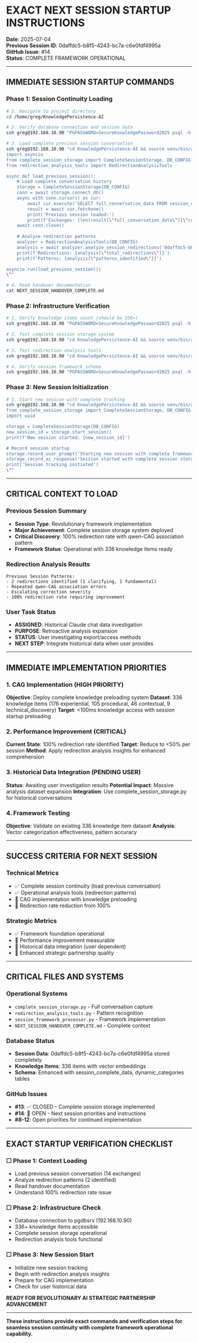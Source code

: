 # EXACT NEXT SESSION STARTUP INSTRUCTIONS

**Date**: 2025-07-04  
**Previous Session ID**: 0daffdc5-b8f5-4243-bc7a-c6e0fdf4995a  
**GitHub Issue**: #14  
**Status**: COMPLETE FRAMEWORK OPERATIONAL

---

## IMMEDIATE SESSION STARTUP COMMANDS

### **Phase 1: Session Continuity Loading**

```bash
# 1. Navigate to project directory
cd /home/greg/KnowledgePersistence-AI

# 2. Verify database connection and session data
ssh greg@192.168.10.90 "PGPASSWORD=SecureKnowledgePassword2025 psql -h localhost -U postgres -d knowledge_persistence -c \"SELECT session_id, created_at FROM session_complete_data WHERE session_id = '0daffdc5-b8f5-4243-bc7a-c6e0fdf4995a';\""

# 3. Load complete previous session conversation
ssh greg@192.168.10.90 "cd KnowledgePersistence-AI && source venv/bin/activate && python3 -c \"
import asyncio
from complete_session_storage import CompleteSessionStorage, DB_CONFIG
from redirection_analysis_tools import RedirectionAnalysisTools

async def load_previous_session():
    # Load complete conversation history
    storage = CompleteSessionStorage(DB_CONFIG)
    conn = await storage.connect_db()
    async with conn.cursor() as cur:
        await cur.execute('SELECT full_conversation_data FROM session_complete_data WHERE session_id = %s', ('0daffdc5-b8f5-4243-bc7a-c6e0fdf4995a',))
        result = await cur.fetchone()
        print('Previous session loaded:')
        print(f'Exchanges: {len(result[\"full_conversation_data\"][\"complete_chat_history\"])}')
    await conn.close()
    
    # Analyze redirection patterns
    analyzer = RedirectionAnalysisTools(DB_CONFIG)
    analysis = await analyzer.analyze_session_redirections('0daffdc5-b8f5-4243-bc7a-c6e0fdf4995a')
    print(f'Redirections: {analysis[\"total_redirections\"]}')
    print(f'Patterns: {analysis[\"patterns_identified\"]}')

asyncio.run(load_previous_session())
\""

# 4. Read handover documentation
cat NEXT_SESSION_HANDOVER_COMPLETE.md
```

### **Phase 2: Infrastructure Verification**

```bash
# 1. Verify knowledge items count (should be 336+)
ssh greg@192.168.10.90 "PGPASSWORD=SecureKnowledgePassword2025 psql -h localhost -U postgres -d knowledge_persistence -c 'SELECT COUNT(*) as total_items, knowledge_type FROM knowledge_items GROUP BY knowledge_type;'"

# 2. Test complete session storage system
ssh greg@192.168.10.90 "cd KnowledgePersistence-AI && source venv/bin/activate && python3 complete_session_storage.py"

# 3. Test redirection analysis tools
ssh greg@192.168.10.90 "cd KnowledgePersistence-AI && source venv/bin/activate && python3 redirection_analysis_tools.py"

# 4. Verify session framework schema
ssh greg@192.168.10.90 "PGPASSWORD=SecureKnowledgePassword2025 psql -h localhost -U postgres -d knowledge_persistence -c '\\d session_complete_data'"
```

### **Phase 3: New Session Initialization**

```bash
# 1. Start new session with complete tracking
ssh greg@192.168.10.90 "cd KnowledgePersistence-AI && source venv/bin/activate && python3 -c \"
from complete_session_storage import CompleteSessionStorage, DB_CONFIG
import uuid

storage = CompleteSessionStorage(DB_CONFIG)
new_session_id = storage.start_session()
print(f'New session started: {new_session_id}')

# Record session startup
storage.record_user_prompt('Starting new session with complete framework operational')
storage.record_ai_response('Session started with complete session storage and redirection analysis capability')
print('Session tracking initiated')
\""
```

---

## CRITICAL CONTEXT TO LOAD

### **Previous Session Summary**
- **Session Type**: Revolutionary framework implementation
- **Major Achievement**: Complete session storage system deployed
- **Critical Discovery**: 100% redirection rate with qwen-CAG association pattern
- **Framework Status**: Operational with 336 knowledge items ready

### **Redirection Analysis Results**
```
Previous Session Patterns:
- 2 redirections identified (1 clarifying, 1 fundamental)
- Repeated qwen-CAG association errors
- Escalating correction severity
- 100% redirection rate requiring improvement
```

### **User Task Status**
- **ASSIGNED**: Historical Claude chat data investigation
- **PURPOSE**: Retroactive analysis expansion
- **STATUS**: User investigating export/access methods
- **NEXT STEP**: Integrate historical data when user provides

---

## IMMEDIATE IMPLEMENTATION PRIORITIES

### **1. CAG Implementation (HIGH PRIORITY)**
**Objective**: Deploy complete knowledge preloading system
**Dataset**: 336 knowledge items (176 experiential, 105 procedural, 46 contextual, 9 technical_discovery)
**Target**: <100ms knowledge access with session startup preloading

### **2. Performance Improvement (CRITICAL)**
**Current State**: 100% redirection rate identified
**Target**: Reduce to <50% per session
**Method**: Apply redirection analysis insights for enhanced comprehension

### **3. Historical Data Integration (PENDING USER)**
**Status**: Awaiting user investigation results
**Potential Impact**: Massive analysis dataset expansion
**Integration**: Use complete_session_storage.py for historical conversations

### **4. Framework Testing**
**Objective**: Validate on existing 336 knowledge item dataset
**Analysis**: Vector categorization effectiveness, pattern accuracy

---

## SUCCESS CRITERIA FOR NEXT SESSION

### **Technical Metrics**
- ✅ Complete session continuity (load previous conversation)
- ✅ Operational analysis tools (redirection patterns)
- 🎯 CAG implementation with knowledge preloading
- 🎯 Redirection rate reduction from 100%

### **Strategic Metrics**
- ✅ Framework foundation operational
- 🎯 Performance improvement measurable
- 🎯 Historical data integration (user dependent)
- 🎯 Enhanced strategic partnership quality

---

## CRITICAL FILES AND SYSTEMS

### **Operational Systems**
- `complete_session_storage.py` - Full conversation capture
- `redirection_analysis_tools.py` - Pattern recognition
- `session_framework_processor.py` - Framework implementation
- `NEXT_SESSION_HANDOVER_COMPLETE.md` - Complete context

### **Database Status**
- **Session Data**: 0daffdc5-b8f5-4243-bc7a-c6e0fdf4995a stored completely
- **Knowledge Items**: 336 items with vector embeddings
- **Schema**: Enhanced with session_complete_data, dynamic_categories tables

### **GitHub Issues**
- **#13**: ✅ CLOSED - Complete session storage implemented
- **#14**: 🎯 OPEN - Next session priorities and instructions
- **#8-12**: Open priorities for continued implementation

---

## EXACT STARTUP VERIFICATION CHECKLIST

### **☐ Phase 1: Context Loading**
- Load previous session conversation (14 exchanges)
- Analyze redirection patterns (2 identified)
- Read handover documentation
- Understand 100% redirection rate issue

### **☐ Phase 2: Infrastructure Check**
- Database connection to pgdbsrv (192.168.10.90)
- 336+ knowledge items accessible
- Complete session storage operational
- Redirection analysis tools functional

### **☐ Phase 3: New Session Start**
- Initialize new session tracking
- Begin with redirection analysis insights
- Prepare for CAG implementation
- Check for user historical data

**READY FOR REVOLUTIONARY AI STRATEGIC PARTNERSHIP ADVANCEMENT**

---

**These instructions provide exact commands and verification steps for seamless session continuity with complete framework operational capability.**
